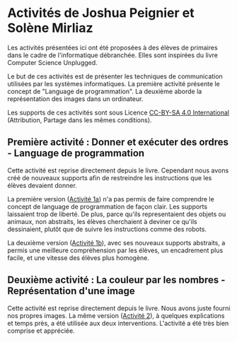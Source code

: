 # Activités de Joshua Peignier et Solène Mirliaz

Les activités présentées ici ont été proposées à des élèves de
primaires dans le cadre de l'informatique débranchée. Elles sont
inspirées du livre Computer Science Unplugged. 

Le but de ces activités est de présenter les techniques de
communication utilisées par les systèmes informatiques. La première
activité présente le concept de "Language de programmation". La
deuxième aborde la représentation des images dans un ordinateur.

Les supports de ces activités sont sous Licence [CC-BY-SA 4.0
International](https://creativecommons.org/licenses/by-sa/4.0/)
(Attribution, Partage dans les mêmes conditions).

## Première activité : Donner et exécuter des ordres - Language de programmation

Cette activité est reprise directement depuis le livre. Cependant nous
avons créé de nouveaux supports afin de restreindre les instructions
que les élèves devaient donner.

La première version ([Activité 1a](activite1a/README.md)) n'a pas
permis de faire comprendre le concept de language de programmation de
façon clair. Les supports laissaient trop de liberté. De plus, parce
qu'ils representaient des objets ou animaux, non abstraits, les
élèves cherchaient à deviner ce qu'ils dessinaient, plutôt que de
suivre les instructions comme des robots. 

La deuxième version ([Activité 1b](activite1b/README.md)), avec ses
nouveaux supports abstraits, a permis une meilleure compréhension par
les élèves, un encadrement plus facile, et une vitesse des élèves plus
homogène.

## Deuxième activité : La couleur par les nombres - Représentation d'une image

Cette activité est reprise directement depuis le livre. Nous avons
juste fourni nos propres images. La même version 
([Activité 2](activite2/README.md)), à quelques explications et temps près, a
été utilisée aux deux interventions. L'activité a été très bien
comprise et appréciée.
